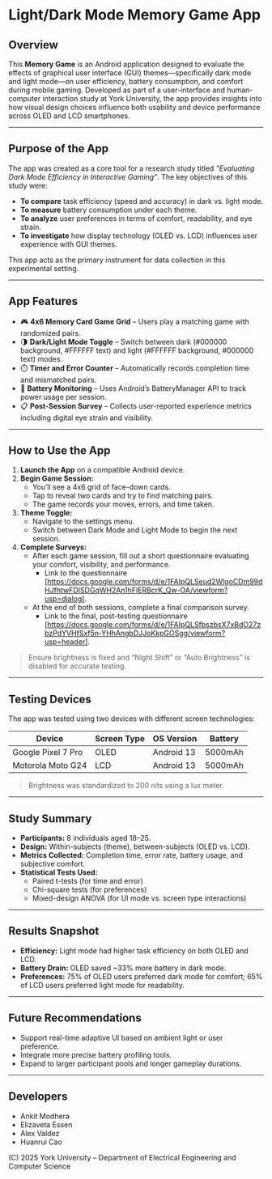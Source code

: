 
# Light/Dark Mode Memory Game App

## Overview

This **Memory Game** is an Android application designed to evaluate the effects of graphical user interface (GUI) themes—specifically dark mode and light mode—on user efficiency, battery consumption, and comfort during mobile gaming. Developed as part of a user-interface and human-computer interaction study at York University, the app provides insights into how visual design choices influence both usability and device performance across OLED and LCD smartphones.

---

## Purpose of the App

The app was created as a core tool for a research study titled *"Evaluating Dark Mode Efficiency in Interactive Gaming"*. The key objectives of this study were:

- **To compare** task efficiency (speed and accuracy) in dark vs. light mode.
- **To measure** battery consumption under each theme.
- **To analyze** user preferences in terms of comfort, readability, and eye strain.
- **To investigate** how display technology (OLED vs. LCD) influences user experience with GUI themes.

This app acts as the primary instrument for data collection in this experimental setting.

---

## App Features

- 🎮 **4x6 Memory Card Game Grid** – Users play a matching game with randomized pairs.
- 🌗 **Dark/Light Mode Toggle** – Switch between dark (#000000 background, #FFFFFF text) and light (#FFFFFF background, #000000 text) modes.
- ⏱️ **Timer and Error Counter** – Automatically records completion time and mismatched pairs.
- 🔋 **Battery Monitoring** – Uses Android’s BatteryManager API to track power usage per session.
- 📋 **Post-Session Survey** – Collects user-reported experience metrics including digital eye strain and visibility.

---

## How to Use the App

1. **Launch the App** on a compatible Android device.
2. **Begin Game Session:**
   - You’ll see a 4x6 grid of face-down cards.
   - Tap to reveal two cards and try to find matching pairs.
   - The game records your moves, errors, and time taken.
3. **Theme Toggle:**
   - Navigate to the settings menu.
   - Switch between Dark Mode and Light Mode to begin the next session.
4. **Complete Surveys:**
   - After each game session, fill out a short questionnaire evaluating your comfort, visibility, and performance.
     - Link to the questionnaire [https://docs.google.com/forms/d/e/1FAIpQLSeud2WlgoCDm99dHJfhtwFDISDGqWH2An1hFlERBcrK_Qw-OA/viewform?usp=dialog].
   - At the end of both sessions, complete a final comparison survey.
     - Link to the final, post-testing questionnaire [https://docs.google.com/forms/d/e/1FAIpQLSfbszbsX7xBdO27zbzPdYVHfSxf5n-YHhAngbDJJoKkpGOSgg/viewform?usp=header].

> Ensure brightness is fixed and “Night Shift” or “Auto Brightness” is disabled for accurate testing.

---

## Testing Devices

The app was tested using two devices with different screen technologies:

| Device            | Screen Type | OS Version | Battery |
|-------------------|-------------|------------|---------|
| Google Pixel 7 Pro | OLED        | Android 13 | 5000mAh |
| Motorola Moto G24 | LCD         | Android 13 | 5000mAh |

> Brightness was standardized to 200 nits using a lux meter.

---

## Study Summary

- **Participants:** 8 individuals aged 18–25.
- **Design:** Within-subjects (theme), between-subjects (OLED vs. LCD).
- **Metrics Collected:** Completion time, error rate, battery usage, and subjective comfort.
- **Statistical Tests Used:**
  - Paired t-tests (for time and error)
  - Chi-square tests (for preferences)
  - Mixed-design ANOVA (for UI mode vs. screen type interactions)

---

## Results Snapshot

- **Efficiency:** Light mode had higher task efficiency on both OLED and LCD.
- **Battery Drain:** OLED saved ~33% more battery in dark mode.
- **Preferences:** 75% of OLED users preferred dark mode for comfort; 65% of LCD users preferred light mode for readability.

---

## Future Recommendations

- Support real-time adaptive UI based on ambient light or user preference.
- Integrate more precise battery profiling tools.
- Expand to larger participant pools and longer gameplay durations.

---

## Developers

- Ankit Modhera  
- Elizaveta Essen  
- Alex Valdez  
- Huanrui Cao

(C) 2025 York University – Department of Electrical Engineering and Computer Science
